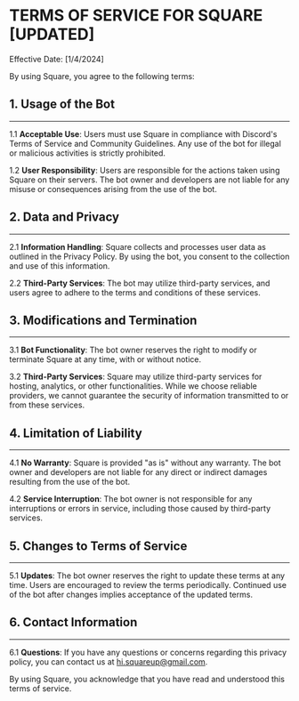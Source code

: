 # TERMS OF SERVICE FOR SQUARE [UPDATED]

Effective Date: [1/4/2024]

By using Square, you agree to the following terms:

## 1. Usage of the Bot
-------------------

1.1 **Acceptable Use**: Users must use Square in compliance with Discord's Terms of Service and Community Guidelines. Any use of the bot for illegal or malicious activities is strictly prohibited.

1.2 **User Responsibility**: Users are responsible for the actions taken using Square on their servers. The bot owner and developers are not liable for any misuse or consequences arising from the use of the bot.

## 2. Data and Privacy
-------------------

2.1 **Information Handling**: Square collects and processes user data as outlined in the Privacy Policy. By using the bot, you consent to the collection and use of this information.

2.2 **Third-Party Services**: The bot may utilize third-party services, and users agree to adhere to the terms and conditions of these services.

## 3. Modifications and Termination
-------------------

3.1 **Bot Functionality**: The bot owner reserves the right to modify or terminate Square at any time, with or without notice.

3.2 **Third-Party Services**: Square may utilize third-party services for hosting, analytics, or other functionalities. While we choose reliable providers, we cannot guarantee the security of information transmitted to or from these services.

## 4. Limitation of Liability
-------------------

4.1 **No Warranty**: Square is provided "as is" without any warranty. The bot owner and developers are not liable for any direct or indirect damages resulting from the use of the bot.

4.2 **Service Interruption**: The bot owner is not responsible for any interruptions or errors in service, including those caused by third-party services.

## 5. Changes to Terms of Service
-------------------

5.1 **Updates**: The bot owner reserves the right to update these terms at any time. Users are encouraged to review the terms periodically. Continued use of the bot after changes implies acceptance of the updated terms.

## 6. Contact Information
-------------------

6.1 **Questions**: If you have any questions or concerns regarding this privacy policy, you can contact us at hi.squareup@gmail.com.

By using Square, you acknowledge that you have read and understood this terms of service.
